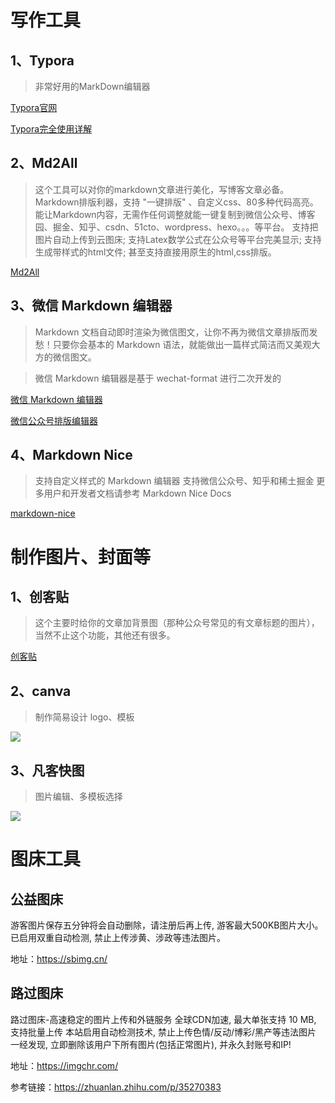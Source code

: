 # 写作工具
## 1、Typora

> 非常好用的MarkDown编辑器

[Typora官网](https://www.typora.io/)

[Typora完全使用详解](https://sspai.com/post/54912)

## 2、Md2All

> 这个工具可以对你的markdown文章进行美化，写博客文章必备。
> Markdown排版利器，支持 "一键排版" 、自定义css、80多种代码高亮。
> 能让Markdown内容，无需作任何调整就能一键复制到微信公众号、博客园、掘金、知乎、csdn、51cto、wordpress、hexo。。。等平台。
> 支持把图片自动上传到云图床;
> 支持Latex数学公式在公众号等平台完美显示;
> 支持生成带样式的html文件;
> 甚至支持直接用原生的html,css排版。

[Md2All](https://md.bicido.com/)

## 3、微信 Markdown 编辑器

> Markdown 文档自动即时渲染为微信图文，让你不再为微信文章排版而发愁！只要你会基本的 Markdown 语法，就能做出一篇样式简洁而又美观大方的微信图文。

> 微信 Markdown 编辑器是基于 wechat-format 进行二次开发的

[微信 Markdown 编辑器](https://github.com/doocs/md)

[微信公众号排版编辑器](https://github.com/lyricat/wechat-format)

## 4、Markdown Nice

> 支持自定义样式的 Markdown 编辑器
> 支持微信公众号、知乎和稀土掘金
> 更多用户和开发者文档请参考 Markdown Nice Docs

[markdown-nice](https://github.com/mdnice/markdown-nice)


# 制作图片、封面等
## 1、创客贴

> 这个主要时给你的文章加背景图（那种公众号常见的有文章标题的图片），当然不止这个功能，其他还有很多。

[创客贴](https://www.chuangkit.com/)

## 2、canva

> 制作简易设计
> logo、模板

![](https://imgkr.cn-bj.ufileos.com/8bc5d650-461c-407d-ba56-d0fb674755df.png)

## 3、凡客快图

> 图片编辑、多模板选择

![](https://imgkr.cn-bj.ufileos.com/122c93cb-843e-4c3a-bd59-921759b2c084.png)

# 图床工具
## 公益图床
游客图片保存五分钟将会自动删除，请注册后再上传, 游客最大500KB图片大小。已启用双重自动检测, 禁止上传涉黄、涉政等违法图片。

地址：https://sbimg.cn/

## 路过图床
路过图床-高速稳定的图片上传和外链服务
全球CDN加速, 最大单张支持 10 MB, 支持批量上传
本站启用自动检测技术, 禁止上传色情/反动/博彩/黑产等违法图片
一经发现, 立即删除该用户下所有图片(包括正常图片), 并永久封账号和IP!

地址：https://imgchr.com/

参考链接：https://zhuanlan.zhihu.com/p/35270383